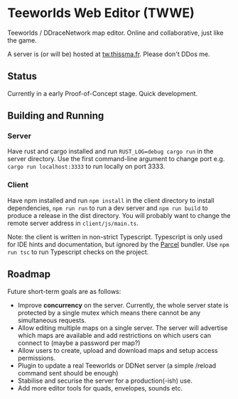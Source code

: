 # Teeworlds Web Editor (TWWE)

Teeworlds / DDraceNetwork map editor. Online and collaborative, just like the game.

A server is (or will be) hosted at [tw.thissma.fr](https://tw.thissma.fr). Please don't DDos me.

## Status

Currently in a early Proof-of-Concept stage. Quick development.

## Building and Running

### Server
Have rust and cargo installed and run `RUST_LOG=debug cargo run` in the server directory. Use the first command-line argument to change port e.g. `cargo run localhost:3333` to run locally on port 3333.

### Client

Have npm installed and run `npm install` in the client directory to install dependencies, `npm run run` to run a dev server and `npm run build` to produce a release in the dist directory.
You will probably want to change the remote server address in `client/js/main.ts`. 

Note: the client is written in non-strict Typescript. Typescript is only used for IDE hints and documentation, but ignored by the [Parcel](https://parceljs.org/languages/typescript/) bundler.
Use `npm run tsc` to run Typescript checks on the project.

## Roadmap

Future short-term goals are as follows:

* Improve **concurrency** on the server. Currently, the whole server state is protected by a single mutex which means there cannot be any simultaneous requests.
* Allow editing multiple maps on a single server. The server will advertise which maps are available and add restrictions on which users can connect to (maybe a password per map?)
* Allow users to create, upload and download maps and setup access permissions.
* Plugin to update a real Teeworlds or DDNet server (a simple /reload command sent should be enough)
* Stabilise and securise the server for a production(-ish) use.
* Add more editor tools for quads, envelopes, sounds etc.